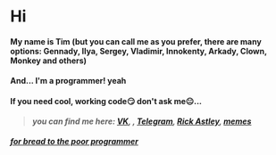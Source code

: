 # Hi
#### My name is Tim (but you can call me as you prefer, there are many options: Gennady, Ilya, Sergey, Vladimir, Innokenty, Arkady, Clown, Monkey and others)
#### And... I'm a programmer! yeah
#### If you need cool, working code😏 don't ask me😐...

> ***you can find me here: [VK](https://vk.com/jack207), , [Telegram](https://t.me/Durshl4k), [Rick Astley](https://www.youtube.com/watch?v=dQw4w9WgXcQ), [memes](https://web.telegram.org/z/#-1396952381)***

#### ***[for bread to the poor programmer](https://www.donationalerts.com/r/durshl4k)***
